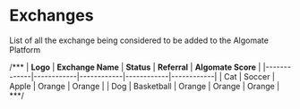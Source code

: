 # Exchanges
List of all the exchange being considered to be added to the Algomate Platform

/***
| __Logo__ | __Exchange Name__ | __Status__ | __Referral__ | __Algomate Score__ |
|-------------|------------|------------|------------|------------|
| Cat         | Soccer     | Apple      | Orange     | Orange     |
| Dog         | Basketball | Orange     | Orange     | Orange     |
***/
